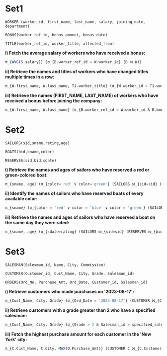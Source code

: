 # Set1
`WORKER (worker_id, first_name, last_name, salary, joining_date, department)`

`BONUS(worker_ref_id, bonus_amount, bonus_date)`

`TITLE(worker_ref_id, worker_title, affected_from)`

**i) Fetch the average salary of workers who have received a bonus:**

```sql
π_{AVG(S.salary)} (σ_{B.worker_ref_id = W.worker_id} (B ⨝ W))
```

**ii) Retrieve the names and titles of workers who have changed titles multiple times in a row:**

```sql
π_{W.first_name, W.last_name, T1.worker_title} (σ_{W.worker_id = T1.worker_ref_id AND T1.affected_from < T2.affected_from} (W ⨝_{W.worker_id = T2.worker_ref_id} (T1 ⨝_{T1.worker_ref_id = T2.worker_ref_id} T2)))
```


**iii) Retrieve the names (FIRST_NAME, LAST_NAME) of workers who have received a bonus before joining the company:**
```sql
π_{W.first_name, W.last_name} (σ_{B.worker_ref_id = W.worker_id & B.bonus_date < W.joining_date} (B ⨝ W))
```

# Set2
`SAILORS(sid,sname,rating,age)`

`BOATS(bid,bname,color)`

`RESERVES(sid,bid,sdate)`

**i) Retrieve the names and ages of sailors who have reserved a red or green-colored boat:**

```sql
π_{sname, age} (σ_{color='red' V color='green'} (SAILORS ⨝_{sid=sid} (RESERVES ⨝_{bid=bid} BOATS)))
```

**ii) Identify the names of sailors who have reserved boats of every available color:**

```sql
π_{sname} (σ_{color = 'red' ∨ color = 'blue' ∨ color = 'green'} (SAILORS ⨝_{sid=sid} (RESERVES ⨝_{bid=bid} BOATS)))
```

**iii) Retrieve the names and ages of sailors who have reserved a boat on the same day they were rated:**

```sql
π_{sname, age} (σ_{sdate=rating} (SAILORS ⨝_{sid=sid} (RESERVES ⨝_{bid=bid} BOATS)))
```

# Set3
`SALESMAN(Salesman_id, Name, City, Commission)` 

`CUSTOMER(Customer_id, Cust_Name, City, Grade, Salesman_id)`

`ORDERS(Ord_No, Purchase_Amt, Ord_Date, Customer_id, Salesman_id)`

**i) Retrieve customers who made purchases on '2023-08-17':**

```sql
π_{Cust_Name, City, Grade} (σ_{Ord_Date = '2023-08-17'} (CUSTOMER ⨝_{Customer_id} ORDERS))
```

**ii) Retrieve customers with a grade greater than 2 who have a specified salesman:**

```sql
π_{Cust_Name, City, Grade} (σ_{Grade > 2 & Salesman_id = specified_salesman_id} CUSTOMER)
```

**iii) Fetch the highest purchase amount for each customer in the 'New York' city:**

```sql
π_{C.Cust_Name, C.City, MAX(O.Purchase_Amt)} (CUSTOMER C ⨝_{C.Customer_id = O.Customer_id AND C.City = 'New York'} ORDERS O)
```